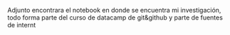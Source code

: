 Adjunto encontrara el notebook en donde se encuentra mi investigación, todo forma parte del curso de datacamp de git&github y parte de fuentes de internt
